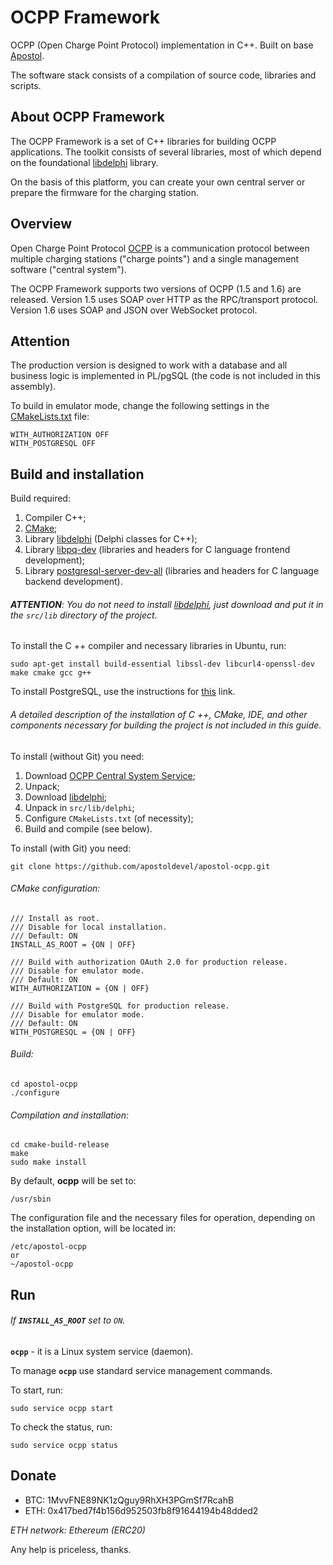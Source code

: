 # OCPP Framework

OCPP (Open Charge Point Protocol) implementation in C++. Built on base [Apostol](https://github.com/ufocomp/apostol).

The software stack consists of a compilation of source code, libraries and scripts.

About OCPP Framework
-
The OCPP Framework is a set of C++ libraries for building OCPP applications. The toolkit consists of several libraries, most of which depend on the foundational [libdelphi](https://github.com/ufocomp/libdelphi) library.

On the basis of this platform, you can create your own central server or prepare the firmware for the charging station.

Overview
-
Open Charge Point Protocol [OCPP](http://ocppforum.net) is a communication protocol between multiple charging stations ("charge points") and a single management software ("central system").

The OCPP Framework supports two versions of OCPP (1.5 and 1.6) are released. Version 1.5 uses SOAP over HTTP as the RPC/transport protocol. Version 1.6 uses SOAP and JSON over WebSocket protocol.

Attention 
-
The production version is designed to work with a database and all business logic is implemented in PL/pgSQL (the code is not included in this assembly).

To build in emulator mode, change the following settings in the [CMakeLists.txt](https://github.com/apostoldevel/apostol-ocpp/blob/master/CMakeLists.txt) file:
~~~
WITH_AUTHORIZATION OFF
WITH_POSTGRESQL OFF
~~~

Build and installation
-
Build required:

1. Compiler C++;
1. [CMake](https://cmake.org);
1. Library [libdelphi](https://github.com/ufocomp/libdelphi/) (Delphi classes for C++);
1. Library [libpq-dev](https://www.postgresql.org/download/) (libraries and headers for C language frontend development);
1. Library [postgresql-server-dev-all](https://www.postgresql.org/download/) (libraries and headers for C language backend development).

###### **ATTENTION**: You do not need to install [libdelphi](https://github.com/ufocomp/libdelphi/), just download and put it in the `src/lib` directory of the project.

To install the C ++ compiler and necessary libraries in Ubuntu, run:
~~~
sudo apt-get install build-essential libssl-dev libcurl4-openssl-dev make cmake gcc g++
~~~

To install PostgreSQL, use the instructions for [this](https://www.postgresql.org/download/) link.

###### A detailed description of the installation of C ++, CMake, IDE, and other components necessary for building the project is not included in this guide. 

To install (without Git) you need:

1. Download [OCPP Central System Service](https://github.com/ufocomp/apostol-ocpp/archive/master.zip);
1. Unpack;
1. Download [libdelphi](https://github.com/ufocomp/libdelphi/archive/master.zip);
1. Unpack in `src/lib/delphi`;
1. Configure `CMakeLists.txt` (of necessity);
1. Build and compile (see below).

To install (with Git) you need:
~~~
git clone https://github.com/apostoldevel/apostol-ocpp.git
~~~

###### CMake configuration:
~~~
/// Install as root. 
/// Disable for local installation.
/// Default: ON 
INSTALL_AS_ROOT = {ON | OFF}

/// Build with authorization OAuth 2.0 for production release. 
/// Disable for emulator mode. 
/// Default: ON
WITH_AUTHORIZATION = {ON | OFF}

/// Build with PostgreSQL for production release. 
/// Disable for emulator mode. 
/// Default: ON
WITH_POSTGRESQL = {ON | OFF}
~~~

###### Build:
~~~
cd apostol-ocpp
./configure
~~~

###### Compilation and installation:
~~~
cd cmake-build-release
make
sudo make install
~~~

By default, **ocpp** will be set to:
~~~
/usr/sbin
~~~

The configuration file and the necessary files for operation, depending on the installation option, will be located in:
~~~
/etc/apostol-ocpp
or
~/apostol-ocpp
~~~

Run
-
###### If **`INSTALL_AS_ROOT`** set to `ON`.

**`ocpp`** - it is a Linux system service (daemon). 

To manage **`ocpp`** use standard service management commands.

To start, run:
~~~
sudo service ocpp start
~~~

To check the status, run:
~~~
sudo service ocpp status
~~~

Donate
-
  * BTC: 1MvvFNE89NK1zQguy9RhXH3PGmSf7RcahB
  * ETH: 0x417bed7f4b156d952503fb8f91644194b48dded2

_ETH network: Ethereum (ERC20)_

Any help is priceless, thanks.
